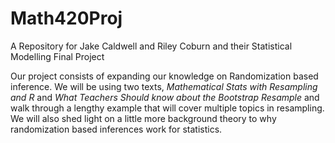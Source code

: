# Math420Proj
A Repository for Jake Caldwell and Riley Coburn and their Statistical Modelling Final Project

Our project consists of expanding our knowledge on Randomization based inference. We will be using two texts, _Mathematical Stats with Resampling and R_ and _What Teachers Should know about the Bootstrap Resample_ and walk through a lengthy example that will cover multiple topics in resampling. We will also shed light on a little more background theory to why randomization based inferences work for statistics. 
